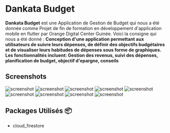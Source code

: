 # Dankata Budget
**Dankata Budget** est une Application de Gestion de Budget qui nous a été donnée comme Projet de fin de formation en développement d'application mobile en flutter par Orange Digital Center Guinée. 
Voici la consigne qui nous a été donné : 
**Conception d'une application permettant aux utilisateurs de suivre leurs dépenses, de définir des objectifs budgétaires et de visualiser leurs habitudes de dépenses sous forme de graphiques. Les fonctionnalités incluent: Gestion des revenus, suivi des dépenses, planification de budget, objectif d'epargne, conseils**

## Screenshots 
![screenshot](https://github.com/4n-d3er-git/Gestion-de-Budget/blob/main/assets/Screenshot_20240504-215239-portrait.png)
![screenshot](https://github.com/4n-d3er-git/Gestion-de-Budget/blob/main/assets/Screenshot_20240504-215256-portrait.png)
![screenshot](https://github.com/4n-d3er-git/Gestion-de-Budget/blob/main/assets/Screenshot_20240504-215304-portrait.png)
![screenshot](https://github.com/4n-d3er-git/Gestion-de-Budget/blob/main/assets/Screenshot_20240504-215057-portrait.png)
![screenshot](https://github.com/4n-d3er-git/Gestion-de-Budget/blob/main/assets/Screenshot_20240504-215214-portrait.png)
![screenshot](https://github.com/4n-d3er-git/Gestion-de-Budget/blob/main/assets/Screenshot_20240504-215112-portrait.png)
![screenshot](https://github.com/4n-d3er-git/Gestion-de-Budget/blob/main/assets/Screenshot_20240504-215122-portrait.png)
![screenshot](https://github.com/4n-d3er-git/Gestion-de-Budget/blob/main/assets/Screenshot_20240504-215128-portrait.png)
![screenshot](https://github.com/4n-d3er-git/Gestion-de-Budget/blob/main/assets/Screenshot_20240504-215348-portrait.png)
## Packages Utilisés 📦 
- cloud_firestore
